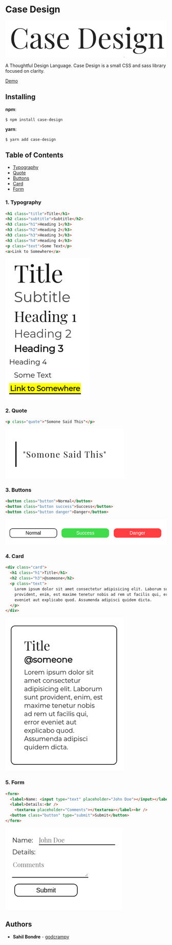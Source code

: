 # Case Design

<center>
<img src="./docs/main.png" style="width:700px">
</center>

A Thoughtful Design Language. Case Design is a small CSS and sass library focused on clarity.

[Demo](https://godcrampy.github.io/case-design/)

## Installing

**npm**:

`$ npm install case-design`

**yarn**:

`$ yarn add case-design`

## Table of Contents

- [Typography](#1.-typography)
- [Quote](#2.-quote)
- [Buttons](#3.-buttons)
- [Card](#4.-card)
- [Form](#5.-form)

### 1. Typography

```html
<h1 class="title">Title</h1>
<h2 class="subtitle">Subtitle</h2>
<h3 class="h1">Heading 1</h3>
<h3 class="h2">Heading 2</h3>
<h3 class="h3">Heading 3</h3>
<h3 class="h4">Heading 4</h3>
<p class="text">Some Text</p>
<a>Link to Somewhere</a>
```

![](docs/typography.png)

### 2. Quote

```html
<p class="quote">"Somone Said This"</p>
```

![](docs/quote.png)

### 3. Buttons

```html
<button class="button">Normal</button>
<button class="button success">Success</button>
<button class="button danger">Danger</button>
```

![](docs/buttons.png)

### 4. Card

```html
<div class="card">
  <h1 class="h1">Title</h1>
  <h2 class="h3">@someone</h2>
  <p class="text">
    Lorem ipsum dolor sit amet consectetur adipisicing elit. Laborum sunt
    provident, enim, est maxime tenetur nobis ad rem ut facilis qui, error
    eveniet aut explicabo quod. Assumenda adipisci quidem dicta.
  </p>
</div>
```

![](docs/card.png)

### 5. Form

```html
<form>
  <label>Name: <input type="text" placeholder="John Doe"></input></label><br>
  <label>Details:<br />
    <textarea placeholder="Comments"></textarea></label><br />
  <button class="button" type="submit">Submit</button>
</form>
```

![](docs/form.png)

## Authors

- **Sahil Bondre** - [godcrampy](https://github.com/godcrampy)
